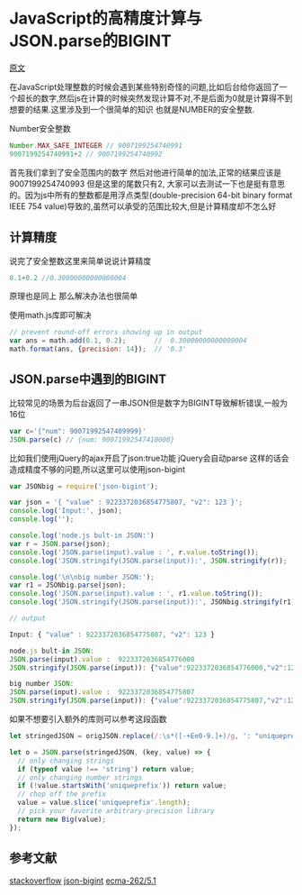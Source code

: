 # JavaScript的高精度计算与JSON.parse的BIGINT

[原文](https://zhuanlan.zhihu.com/p/36674301)

在JavaScript处理整数的时候会遇到某些特别奇怪的问题,比如后台给你返回了一个超长的数字,然后js在计算的时候突然发现计算不对,不是后面为0就是计算得不到想要的结果.这里涉及到一个很简单的知识 也就是NUMBER的安全整数.

Number安全整数

```js
Number.MAX_SAFE_INTEGER // 9007199254740991
9007199254740991+2 // 9007199254740992
```

首先我们拿到了安全范围内的数字 然后对他进行简单的加法,正常的结果应该是9007199254740993 但是这里的尾数只有2, 大家可以去测试一下也是挺有意思的。因为js中所有的整数都是用浮点类型(double-precision 64-bit binary format IEEE 754 value)导致的,虽然可以承受的范围比较大,但是计算精度却不怎么好

## 计算精度

说完了安全整数这里来简单说说计算精度

```js
0.1+0.2 //0.30000000000000004
```

原理也是同上 那么解决办法也很简单

使用math.js库即可解决

```js
// prevent round-off errors showing up in output
var ans = math.add(0.1, 0.2);       //  0.30000000000000004
math.format(ans, {precision: 14});  // '0.3'
```

## JSON.parse中遇到的BIGINT

比较常见的场景为后台返回了一串JSON但是数字为BIGINT导致解析错误,一般为16位

```js
var c='{"num": 90071992547409999}'
JSON.parse(c) // {num: 90071992547410000}
```

比如我们使用jQuery的ajax开启了json:true功能 jQuery会自动parse 这样的话会造成精度不够的问题,所以这里可以使用json-bigint

```js
var JSONbig = require('json-bigint');

var json = '{ "value" : 9223372036854775807, "v2": 123 }';
console.log('Input:', json);
console.log('');

console.log('node.js bult-in JSON:')
var r = JSON.parse(json);
console.log('JSON.parse(input).value : ', r.value.toString());
console.log('JSON.stringify(JSON.parse(input)):', JSON.stringify(r));

console.log('\n\nbig number JSON:');
var r1 = JSONbig.parse(json);
console.log('JSON.parse(input).value : ', r1.value.toString());
console.log('JSON.stringify(JSON.parse(input)):', JSONbig.stringify(r1));

// output

Input: { "value" : 9223372036854775807, "v2": 123 }

node.js bult-in JSON:
JSON.parse(input).value :  9223372036854776000
JSON.stringify(JSON.parse(input)): {"value":9223372036854776000,"v2":123}

big number JSON:
JSON.parse(input).value :  9223372036854775807
JSON.stringify(JSON.parse(input)): {"value":9223372036854775807,"v2":123}
```

如果不想要引入额外的库则可以参考这段函数

```js
let stringedJSON = origJSON.replace(/:\s*([-+Ee0-9.]+)/g, ': "uniqueprefix$1"');

let o = JSON.parse(stringedJSON, (key, value) => {
  // only changing strings
  if (typeof value !== 'string') return value;
  // only changing number strings
  if (!value.startsWith('uniqueprefix')) return value;
  // chop off the prefix
  value = value.slice('uniqueprefix'.length);
  // pick your favorite arbitrary-precision library
  return new Big(value);
});
```

## 参考文献

[stackoverflow](https://stackoverflow.com/questions/47916160/alternative-to-json-parse-for-maintaining-decimal-precision)
[json-bigint](https://github.com/sidorares/json-bigint#optionsstoreasstring-boolean-default-false)
[ecma-262/5.1](https://262.ecma-international.org/5.1/)
